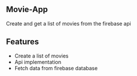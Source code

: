 ## Movie-App
Create and get a list of movies from the firebase api

## Features
- Create a list of movies
- Api implementation
- Fetch data from firebase database

